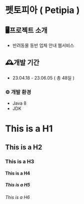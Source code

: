 펫토피아 ( Petipia )
=============
## 🖥️프로젝트 소개
* 반려동물 동반 업체 안내 웹서비스

## 🕰️개발 기간
* 23.04.18 - 23.06.05 ( 총 48일 )

### ⚙️ 개발 환경
* Java 8
* JDK 
# This is a H1
## This is a H2
### This is a H3
#### This is a H4
##### This is a H5
###### This is a H6
